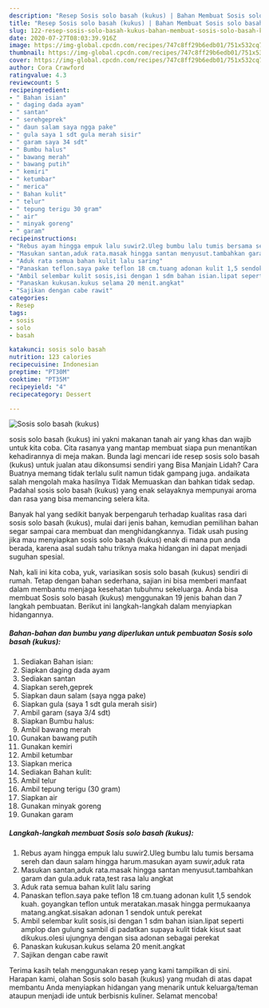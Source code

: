 ```yaml
---
description: "Resep Sosis solo basah (kukus) | Bahan Membuat Sosis solo basah (kukus) Yang Lezat"
title: "Resep Sosis solo basah (kukus) | Bahan Membuat Sosis solo basah (kukus) Yang Lezat"
slug: 122-resep-sosis-solo-basah-kukus-bahan-membuat-sosis-solo-basah-kukus-yang-lezat
date: 2020-07-27T08:03:39.916Z
image: https://img-global.cpcdn.com/recipes/747c8ff29b6edb01/751x532cq70/sosis-solo-basah-kukus-foto-resep-utama.jpg
thumbnail: https://img-global.cpcdn.com/recipes/747c8ff29b6edb01/751x532cq70/sosis-solo-basah-kukus-foto-resep-utama.jpg
cover: https://img-global.cpcdn.com/recipes/747c8ff29b6edb01/751x532cq70/sosis-solo-basah-kukus-foto-resep-utama.jpg
author: Cora Crawford
ratingvalue: 4.3
reviewcount: 5
recipeingredient:
- " Bahan isian"
- " daging dada ayam"
- " santan"
- " serehgeprek"
- " daun salam saya ngga pake"
- " gula saya 1 sdt gula merah sisir"
- " garam saya 34 sdt"
- " Bumbu halus"
- " bawang merah"
- " bawang putih"
- " kemiri"
- " ketumbar"
- " merica"
- " Bahan kulit"
- " telur"
- " tepung terigu 30 gram"
- " air"
- " minyak goreng"
- " garam"
recipeinstructions:
- "Rebus ayam hingga empuk lalu suwir2.Uleg bumbu lalu tumis bersama sereh dan daun salam hingga harum.masukan ayam suwir,aduk rata"
- "Masukan santan,aduk rata.masak hingga santan menyusut.tambahkan garam dan gula.aduk rata,test rasa lalu angkat"
- "Aduk rata semua bahan kulit lalu saring"
- "Panaskan teflon.saya pake teflon 18 cm.tuang adonan kulit 1,5 sendok kuah. goyangkan teflon untuk meratakan.masak hingga permukaanya matang.angkat.sisakan adonan 1 sendok untuk perekat"
- "Ambil selembar kulit sosis,isi dengan 1 sdm bahan isian.lipat seperti amplop dan gulung sambil di padatkan supaya kulit tidak kisut saat dikukus.olesi ujungnya dengan sisa adonan sebagai perekat"
- "Panaskan kukusan.kukus selama 20 menit.angkat"
- "Sajikan dengan cabe rawit"
categories:
- Resep
tags:
- sosis
- solo
- basah

katakunci: sosis solo basah 
nutrition: 123 calories
recipecuisine: Indonesian
preptime: "PT30M"
cooktime: "PT35M"
recipeyield: "4"
recipecategory: Dessert

---
```



![Sosis solo basah (kukus)](https://img-global.cpcdn.com/recipes/747c8ff29b6edb01/751x532cq70/sosis-solo-basah-kukus-foto-resep-utama.jpg)


sosis solo basah (kukus) ini yakni makanan tanah air yang khas dan wajib untuk kita coba. Cita rasanya yang mantap membuat siapa pun menantikan kehadirannya di meja makan.
Bunda lagi mencari ide resep sosis solo basah (kukus) untuk jualan atau dikonsumsi sendiri yang Bisa Manjain Lidah? Cara Buatnya memang tidak terlalu sulit namun tidak gampang juga. andaikata salah mengolah maka hasilnya Tidak Memuaskan dan bahkan tidak sedap. Padahal sosis solo basah (kukus) yang enak selayaknya mempunyai aroma dan rasa yang bisa memancing selera kita.



Banyak hal yang sedikit banyak berpengaruh terhadap kualitas rasa dari sosis solo basah (kukus), mulai dari jenis bahan, kemudian pemilihan bahan segar sampai cara membuat dan menghidangkannya. Tidak usah pusing jika mau menyiapkan sosis solo basah (kukus) enak di mana pun anda berada, karena asal sudah tahu triknya maka hidangan ini dapat menjadi suguhan spesial.


Nah, kali ini kita coba, yuk, variasikan sosis solo basah (kukus) sendiri di rumah. Tetap dengan bahan sederhana, sajian ini bisa memberi manfaat dalam membantu menjaga kesehatan tubuhmu sekeluarga. Anda bisa membuat Sosis solo basah (kukus) menggunakan 19 jenis bahan dan 7 langkah pembuatan. Berikut ini langkah-langkah dalam menyiapkan hidangannya.

<!--inarticleads1-->

##### Bahan-bahan dan bumbu yang diperlukan untuk pembuatan Sosis solo basah (kukus):

1. Sediakan  Bahan isian:
1. Siapkan  daging dada ayam
1. Sediakan  santan
1. Siapkan  sereh,geprek
1. Siapkan  daun salam (saya ngga pake)
1. Siapkan  gula (saya 1 sdt gula merah sisir)
1. Ambil  garam (saya 3/4 sdt)
1. Siapkan  Bumbu halus:
1. Ambil  bawang merah
1. Gunakan  bawang putih
1. Gunakan  kemiri
1. Ambil  ketumbar
1. Siapkan  merica
1. Sediakan  Bahan kulit:
1. Ambil  telur
1. Ambil  tepung terigu (30 gram)
1. Siapkan  air
1. Gunakan  minyak goreng
1. Gunakan  garam




<!--inarticleads2-->

##### Langkah-langkah membuat Sosis solo basah (kukus):

1. Rebus ayam hingga empuk lalu suwir2.Uleg bumbu lalu tumis bersama sereh dan daun salam hingga harum.masukan ayam suwir,aduk rata
1. Masukan santan,aduk rata.masak hingga santan menyusut.tambahkan garam dan gula.aduk rata,test rasa lalu angkat
1. Aduk rata semua bahan kulit lalu saring
1. Panaskan teflon.saya pake teflon 18 cm.tuang adonan kulit 1,5 sendok kuah. goyangkan teflon untuk meratakan.masak hingga permukaanya matang.angkat.sisakan adonan 1 sendok untuk perekat
1. Ambil selembar kulit sosis,isi dengan 1 sdm bahan isian.lipat seperti amplop dan gulung sambil di padatkan supaya kulit tidak kisut saat dikukus.olesi ujungnya dengan sisa adonan sebagai perekat
1. Panaskan kukusan.kukus selama 20 menit.angkat
1. Sajikan dengan cabe rawit




Terima kasih telah menggunakan resep yang kami tampilkan di sini. Harapan kami, olahan Sosis solo basah (kukus) yang mudah di atas dapat membantu Anda menyiapkan hidangan yang menarik untuk keluarga/teman ataupun menjadi ide untuk berbisnis kuliner. Selamat mencoba!
